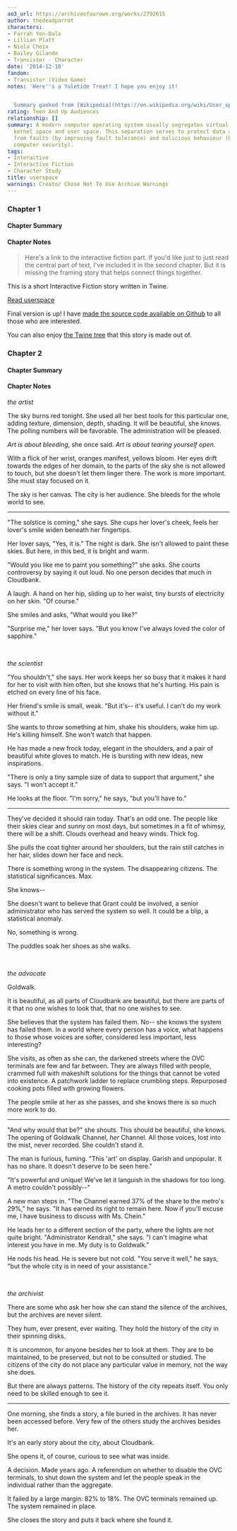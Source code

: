 ```yaml
---
ao3_url: https://archiveofourown.org/works/2792615
author: thedeadparrot
characters:
- Farrah Yon-Dale
- Lillian Platt
- Niola Chein
- Bailey Gilande
- Transistor - Character
date: '2014-12-18'
fandom:
- Transistor (Video Game)
notes: 'Here''s a Yuletide Treat! I hope you enjoy it!


  Summary ganked from [Wikipedia](https://en.wikipedia.org/wiki/User_space).'
rating: Teen And Up Audiences
relationship: []
summary: A modern computer operating system usually segregates virtual memory into
  kernel space and user space. This separation serves to protect data and functionality
  from faults (by improving fault tolerance) and malicious behaviour (by providing
  computer security).
tags:
- Interactive
- Interactive Fiction
- Character Study
title: userspace
warnings: Creator Chose Not To Use Archive Warnings
---
```


### Chapter 1


#### Chapter Summary



#### Chapter Notes



> Here's a link to the interactive fiction part. If you'd like just to just read the central part of text, I've included it in the second chapter. But it is missing the framing story that helps connect things together.
> 
> 


This is a short Interactive Fiction story written in Twine.


[Read userspace](http://thedeadparrot.github.io/fic-projects/userspace/userspace.html)


Final version is up! I have [made the source code available on Github](https://github.com/thedeadparrot/fic-projects/tree/master/userspace) to all those who are interested.

You can also enjoy [the Twine tree](http://thedeadparrot.github.io/fic-projects/userspace/twine-tree.png) that this story is made out of.


### Chapter 2


#### Chapter Summary



#### Chapter Notes




*the artist*


The sky burns red tonight. She used all her best tools for this particular one, adding texture, dimension, depth, shading. It will be beautiful, she knows. The polling numbers will be favorable. The administration will be pleased.

*Art is about bleeding*, she once said. *Art is about tearing yourself open.*

With a flick of her wrist, oranges manifest, yellows bloom. Her eyes drift towards the edges of her domain, to the parts of the sky she is not allowed to touch, but she doesn't let them linger there. The work is more important. She must stay focused on it.

The sky is her canvas. The city is her audience. She bleeds for the whole world to see.

---

"The solstice is coming," she says. She cups her lover's cheek, feels her lover's smile widen beneath her fingertips.

Her lover says, "Yes, it is." The night is dark. She isn't allowed to paint these skies. But here, in this bed, it is bright and warm.

"Would you like me to paint you something?" she asks. She courts controversy by saying it out loud. No one person decides that much in Cloudbank.

A laugh. A hand on her hip, sliding up to her waist, tiny bursts of electricity on her skin. "Of course."

She smiles and asks, "What would you like?"

"Surprise me," her lover says. "But you know I've always loved the color of sapphire."

 


*the scientist*


"You shouldn't," she says. Her work keeps her so busy that it makes it hard for her to visit with him often, but she knows that he's hurting. His pain is etched on every line of his face.

Her friend's smile is small, weak. "But it's-- it's useful. I can't do my work without it."

She wants to throw something at him, shake his shoulders, wake him up. He's killing himself. She won't watch that happen.

He has made a new frock today, elegant in the shoulders, and a pair of beautiful white gloves to match. He is bursting with new ideas, new inspirations.

"There is only a tiny sample size of data to support that argument," she says. "I won't accept it."

He looks at the floor. "I'm sorry," he says, "but you'll have to."

---

They've decided it should rain today. That's an odd one. The people like their skies clear and sunny on most days, but sometimes in a fit of whimsy, there will be a shift. Clouds overhead and heavy winds. Thick fog. 

She pulls the coat tighter around her shoulders, but the rain still catches in her hair, slides down her face and neck.

There is something wrong in the system. The disappearing citizens. The statistical significances. Max.

She knows--

She doesn't want to believe that Grant could be involved, a senior administrator who has served the system so well. It could be a blip, a statistical anomaly.

No, something is wrong.

The puddles soak her shoes as she walks. 

 


*the advocate*


Goldwalk.

It is beautiful, as all parts of Cloudbank are beautiful, but there are parts of it that no one wishes to look that, that no one wishes to see.

She believes that the system has failed them. No-- she knows the system has failed them. In a world where every person has a voice, what happens to those whose voices are softer, considered less important, less interesting?

She visits, as often as she can, the darkened streets where the OVC terminals are few and far between. They are always filled with people, crammed full with makeshift solutions for the things that cannot be voted into existence. A patchwork ladder to replace crumbling steps. Repurposed cooking pots filled with growing flowers.

The people smile at her as she passes, and she knows there is so much more work to do.

---

"And why would that be?" she shouts. This should be beautiful, she knows. The opening of Goldwalk Channel, *her* Channel. All those voices, lost into the mist, never recorded. She couldn't stand it.

The man is furious, fuming. "This 'art' on display. Garish and unpopular. It has no share. It doesn't deserve to be seen here."

"It's powerful and unique! We've let it languish in the shadows for too long. A metro couldn't possibly--"

A new man steps in. "The Channel earned 37% of the share to the metro's 29%," he says. "It has earned its right to remain here. Now if you'll excuse me, I have business to discuss with Ms. Chein."

He leads her to a different section of the party, where the lights are not quite bright. "Administrator Kendrall," she says. "I can't imagine what interest you have in me. My duty is to Goldwalk."

He nods his head. He is severe but not cold. "You serve it well," he says, "but the whole city is in need of your assistance."

 


*the archivist*


There are some who ask her how she can stand the silence of the archives, but the archives are never silent.

They hum, ever present, ever waiting. They hold the history of the city in their spinning disks.

It is uncommon, for anyone besides her to look at them. They are to be maintained, to be preserved, but not to be consulted or studied. The citizens of the city do not place any particular value in memory, not the way she does.

But there are always patterns. The history of the city repeats itself. You only need to be skilled enough to see it.

---

One morning, she finds a story, a file buried in the archives. It has never been accessed before. Very few of the others study the archives besides her.

It's an early story about the city, about Cloudbank.

She opens it, of course, curious to see what was inside.

A decision. Made years ago. A referendum on whether to disable the OVC terminals, to shut down the system and let the people speak in the individual rather than the aggregate.

It failed by a large margin: 82% to 18%. The OVC terminals remained up. The system remained in place.

She closes the story and puts it back where she found it.

